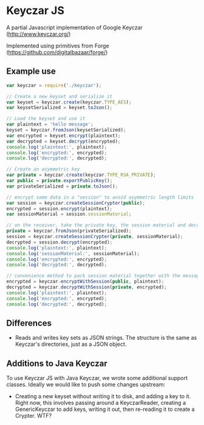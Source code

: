 Keyczar JS
==========

A partial Javascript implementation of Google Keyczar (http://www.keyczar.org/)

Implemented using primitives from Forge (https://github.com/digitalbazaar/forge/)


Example use
-----------

```javascript
var keyczar = require('./keyczar');

// Create a new keyset and serialize it
var keyset = keyczar.create(keyczar.TYPE_AES);
var keysetSerialized = keyset.toJson();

// Load the keyset and use it
var plaintext = 'hello message';
keyset = keyczar.fromJson(keysetSerialized);
var encrypted = keyset.encrypt(plaintext);
var decrypted = keyset.decrypt(encrypted);
console.log('plaintext:', plaintext);
console.log('encrypted:', encrypted);
console.log('decrypted:', decrypted);

// Create an asymmetric key
var private = keyczar.create(keyczar.TYPE_RSA_PRIVATE);
var public = private.exportPublicKey();
var privateSerialized = private.toJson();

// encrypt some data in a "session" to avoid asymmetric length limits
var session = keyczar.createSessionCrypter(public);
encrypted = session.encrypt(plaintext);
var sessionMaterial = session.sessionMaterial;

// on the receiver, take the private key, the session material and decrypt the data
private = keyczar.fromJson(privateSerialized);
session = keyczar.createSessionCrypter(private, sessionMaterial);
decrypted = session.decrypt(encrypted);
console.log('plaintext:', plaintext);
console.log('sessionMaterial:', sessionMaterial);
console.log('encrypted:', encrypted);
console.log('decrypted:', decrypted);

// convenience method to pack session material together with the message
encrypted = keyczar.encryptWithSession(public, plaintext);
decrypted = keyczar.decryptWithSession(private, encrypted);
console.log('plaintext:', plaintext);
console.log('encrypted:', encrypted);
console.log('decrypted:', decrypted);
```


Differences
-----------

* Reads and writes key sets as JSON strings. The structure is the same as
  Keyczar's directories, just as a JSON object.


Additions to Java Keyczar
-------------------------

To use Keyczar JS with Java Keyczar, we wrote some additional support
classes. Ideally we would like to push some changes upstream:

* Creating a new keyset without writing it to disk, and adding a key to it.
  Right now, this involves passing around a KeyczarReader, creating a
  GenericKeyczar to add keys, writing it out, then re-reading it to create a
  Crypter. WTF?
